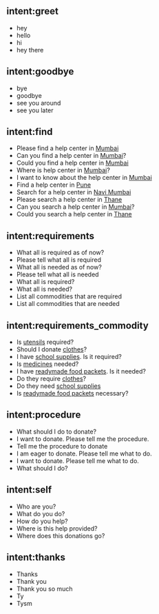## intent:greet
- hey
- hello
- hi
- hey there

## intent:goodbye
- bye
- goodbye
- see you around
- see you later

## intent:find
- Please find a help center in [Mumbai](city)
- Can you find a help center in [Mumbai](city)?
- Could you find a help center in [Mumbai](city)
- Where is help center in [Mumbai](city)?
- I want to know about the help center in [Mumbai](city)
- Find a help center in [Pune](city)
- Search for a help center in [Navi Mumbai](city)
- Please search a help center in [Thane](city)
- Can you search a help center in [Mumbai](city)?
- Could you search a help center in [Thane](city)

## intent:requirements
- What all is required as of now?
- Please tell what all is required
- What all is needed as of now?
- Please tell what all is needed
- What all is required?
- What all is needed?
- List all commodities that are required
- List all commodities that are needed

## intent:requirements_commodity
- Is [utensils](commodity) required?
- Should I donate [clothes](commodity)?
- I have [school supplies](commodity). Is it required?
- Is [medicines](commodity) needed?
- I have [readymade food packets](commodity). Is it needed?
- Do they require [clothes](commodity)?
- Do they need [school supplies](commodity)
- Is [readymade food packets](commodity) necessary?

## intent:procedure
- What should I do to donate?
- I want to donate. Please tell me the procedure.
- Tell me the procedure to donate
- I am eager to donate. Please tell me what to do.
- I want to donate. Please tell me what to do.
- What should I do?

## intent:self
- Who are you?
- What do you do?
- How do you help?
- Where is this help provided?
- Where does this donations go?

## intent:thanks
- Thanks
- Thank you
- Thank you so much
- Ty
- Tysm